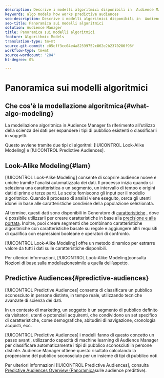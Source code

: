 ```yaml
---
description: Descrive i modelli algoritmici disponibili in  Audience Manager.
keywords: algo models how works predictive audiences
seo-description: Descrive i modelli algoritmici disponibili in  Audience Manager.
seo-title: Panoramica sui modelli algoritmici
solution: Audience Manager
title: Panoramica sui modelli algoritmici
feature: Algorithmic Models
translation-type: tm+mt
source-git-commit: e05eff3cc04e4a82399752c862e2b2370286f96f
workflow-type: tm+mt
source-wordcount: '284'
ht-degree: 0%

---
```



# Panoramica sui modelli algoritmici

## Che cos&#39;è la modellazione algoritmica{#what-algo-modeling}

La modellazione algoritmica in  Audience Manager fa riferimento all&#39;utilizzo della scienza dei dati per espandere i tipi di pubblico esistenti o classificarli in soggetti.

Questo avviene tramite due tipi di algoritmi: [!UICONTROL Look-Alike Modeling] e [!UICONTROL Predictive Audiences].

## Look-Alike Modeling{#lam}

[!UICONTROL Look-Alike Modeling] consente di scoprire audience nuove e uniche tramite l&#39;analisi automatizzata dei dati. Il processo inizia quando si seleziona una caratteristica o un segmento, un intervallo di tempo e origini dati di prime e terze parti. Le scelte forniscono gli input per il modello algoritmico. Quando il processo di analisi viene eseguito, cerca gli utenti idonei in base alle caratteristiche condivise della popolazione selezionata.

Al termine, questi dati sono disponibili in Generatore di [caratteristiche](../../features/traits/about-trait-builder.md) , dove è possibile utilizzarli per creare caratteristiche in base alla [precisione e alla portata](../../features/traits/trait-accuracy-reach.md). Inoltre, puoi creare segmenti che combinano caratteristiche algoritmiche con caratteristiche basate su regole e aggiungere altri requisiti di qualifica con espressioni booleane e operatori di confronto.

[!UICONTROL Look-Alike Modeling] offre un metodo dinamico per estrarre valore da tutti i dati sulle caratteristiche disponibili.

Per ulteriori informazioni, [!UICONTROL Look-Alike Modeling]consulta [Nozioni di base sulla modellazione](understanding-models.md)simile a quella dell’aspetto.

## Predictive Audiences{#predictive-audiences}

[!UICONTROL Predictive Audiences] consente di classificare un pubblico sconosciuto in persone distinte, in tempo reale, utilizzando tecniche avanzate di scienza dei dati.

In un contesto di marketing, un soggetto è un segmento di pubblico definito da visitatori, utenti o potenziali acquirenti, che condividono un set specifico di caratteristiche, come demografiche, abitudini di navigazione, cronologia acquisti, ecc.

[!UICONTROL Predictive Audiences] i modelli fanno di questo concetto un passo avanti, utilizzando  capacità di machine learning di Audience Manager per classificare automaticamente i tipi di pubblico sconosciuti in persone distinte.  Audience Manager ottiene questo risultato calcolando la propensione del pubblico sconosciuto per un insieme di tipi di pubblico noti.

Per ulteriori informazioni [!UICONTROL Predictive Audiences], consulta [Predictive Audiences Overview (Panoramica](predictive-audiences.md)sulle audience predittive).
